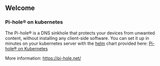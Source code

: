 ## Welcome

### Pi-hole® on kubernetes

The Pi-hole® is a DNS sinkhole that protects your devices from unwanted content, without installing any client-side software. You can set it up in minutes on your kubernetes server with the [helm](https://helm.sh/) chart provided here: [Pi-hole® on Kubernetes](https://mojo2600.github.io/pihole-kubernetes/)

More information: https://pi-hole.net/


